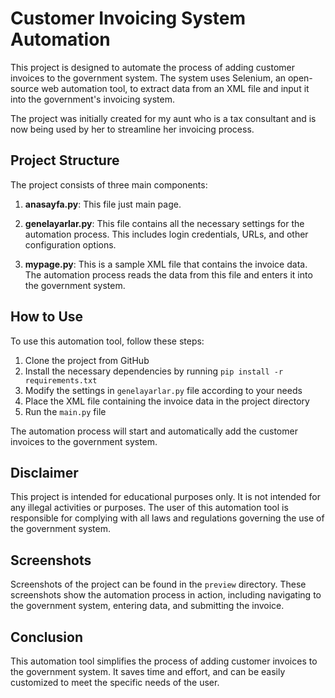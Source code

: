 # Customer Invoicing System Automation

This project is designed to automate the process of adding customer invoices to the government system. The system uses Selenium, an open-source web automation tool, to extract data from an XML file and input it into the government's invoicing system.

The project was initially created for my aunt who is a tax consultant and is now being used by her to streamline her invoicing process.

## Project Structure

The project consists of three main components:

1. **anasayfa.py**: This file just main page.

2. **genelayarlar.py**: This file contains all the necessary settings for the automation process. This includes login credentials, URLs, and other configuration options.

3. **mypage.py**: This is a sample XML file that contains the invoice data. The automation process reads the data from this file and enters it into the government system.

## How to Use

To use this automation tool, follow these steps:

1. Clone the project from GitHub
2. Install the necessary dependencies by running `pip install -r requirements.txt`
3. Modify the settings in `genelayarlar.py` file according to your needs
4. Place the XML file containing the invoice data in the project directory
5. Run the `main.py` file

The automation process will start and automatically add the customer invoices to the government system.

## Disclaimer

This project is intended for educational purposes only. It is not intended for any illegal activities or purposes. The user of this automation tool is responsible for complying with all laws and regulations governing the use of the government system. 

## Screenshots

Screenshots of the project can be found in the `preview` directory. These screenshots show the automation process in action, including navigating to the government system, entering data, and submitting the invoice.

## Conclusion

This automation tool simplifies the process of adding customer invoices to the government system. It saves time and effort, and can be easily customized to meet the specific needs of the user.
